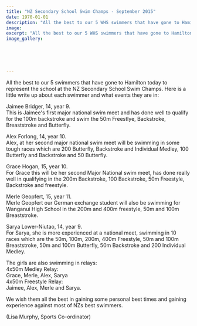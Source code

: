```yaml
---
title: "NZ Secondary School Swim Champs - September 2015"
date: 1970-01-01
description: "All the best to our 5 WHS swimmers that have gone to Hamilton today to represent the school at the NZ Secondary School Swim Champs. Here is a little write up about each swimmer, 9/9/15..."
image: 
excerpt: "All the best to our 5 WHS swimmers that have gone to Hamilton today to represent the school at the NZ Secondary School Swim Champs. Here is a little write up about each swimmer, 9/9/15..."
image_gallery:
    
    
    
    
    
---
```


<p>All the best to our 5 swimmers that have gone to Hamilton today to represent the school at the NZ Secondary School Swim Champs. Here is a little write up about each swimmer and what events they are in:</p>
<p>Jaimee Bridger, 14, year 9.<br />This is Jaimee's first major national swim meet and has done well to qualify for the 100m backstroke and swim the 50m Freestlye, Backstroke, Breaststroke and Butterfly.</p>
<div class="text_exposed_show">
<p>Alex Forlong, 14, year 10.<br />Alex, at her second major national swim meet will be swimming in some tough races which are 200 Butterfly, Backstroke and Individual Medley, 100 Butterfly and Backstroke and 50 Butterfly.</p>
<p>Grace Hogan, 15, year 10.<br />For Grace this will be her second Major National swim meet, has done really well in qualifying in the 200m Backstroke, 100 Backstroke, 50m Freestyle, Backstroke and freestyle.</p>
<p>Merle Geopfert, 15, year 11.<br />Merle Geopfert our German exchange student will also be swimming for Wanganui High School in the 200m and 400m freestyle, 50m and 100m Breaststroke.</p>
<p>Sarya Lower-Niutao, 14, year 9.<br />For Sarya, she is more experienced at a national meet, swimming in 10 races which are the 50m, 100m, 200m, 400m Freestyle, 50m and 100m Breaststroke, 50m and 100m Butterfly, 50m Backstroke and 200 Individual Medley.</p>
<p>The girls are also swimming in relays:<br />4x50m Medley Relay:<br />Grace, Merle, Alex, Sarya<br />4x50m Freestyle Relay:<br />Jaimee, Alex, Merle and Sarya.</p>
<p>We wish them all the best in gaining some personal best times and gaining experience against most of NZs best swimmers.</p>
<p>(Lisa Murphy, Sports Co-ordinator)</p>
</div>

